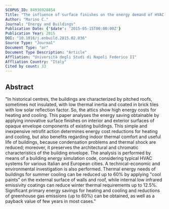 ```yaml
---
SCOPUS_ID: 84936928854
Title: "The influence of surface finishes on the energy demand of HVAC systems for existing buildings"
Author: "Marino C."
Journal: "Energy and Buildings"
Publication Date: {'$date': '2015-05-15T00:00:00Z'}
Publication Year: 2015
DOI: "10.1016/j.enbuild.2015.02.036"
Source Type: "Journal"
Document Type: "ar"
Document Type Description: "Article"
Affliation: "Università degli Studi di Napoli Federico II"
Affliation Country: "Italy"
Cited by count: 33
---
```


## Abstract
"In historical centres, the buildings are characterized by pitched roofs, sometimes not insulated, with low thermal inertia and coated in brick tiles with low solar reflection factor. So, the attics show high energy costs for heating and cooling. This paper analyses the energy saving obtainable by applying innovative surface finishes on interior and exterior surfaces of opaque envelope components of existing buildings. This simple and inexpensive retrofit action determines energy cost reductions for heating and cooling, but also benefits regarding indoor thermal comfort and useful life of buildings, because condensation problems and thermal shock are reduced; moreover, it preserves the architectural and chromatic characteristics of the building envelope. The analysis is performed by means of a building energy simulation code, considering typical HVAC systems for various Italian and European cities. A technical-economic and environmental investigation is also performed. Thermal energy needs of buildings for summer cooling can be reduced up to 60% by applying \"cool paints\" on the external surface of walls and roof, while internal low infrared emissivity coatings can reduce winter thermal requirements up to 12.5%. Significant primary energy savings for heating and cooling and reductions of greenhouse gas emissions (up to 60%) can be obtained, as well as a payback value of few years in most cases."
